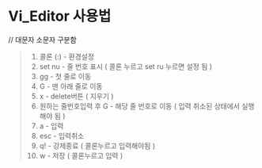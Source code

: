# Vi_Editor 사용법

// 대문자 소문자 구분함

> 1. 콜론 (:) - 환경설정
> 2. set nu - 줄 번호 표시 (  콜론 누르고 set ru 누르면 설정 됨 )
> 3. gg - 첫 줄로 이동
> 4. G - 맨 아래 줄로 이동
> 5. x - delete버튼 ( 지우기 )
> 6. 원하는 줄번호입력 후 G - 해당 줄 번호로 이동 ( 입력 취소된 상태에서 실행해야 됨 )
> 7. a - 입력
> 8. esc - 입력취소
> 9. q! - 강제종료 ( 콜론누르고 입력해야됨 )
> 10. w - 저장 ( 콜론누르고 입력 )
